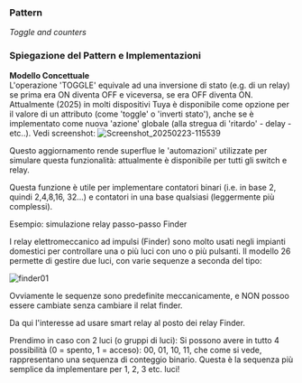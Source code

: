 ### Pattern 
_Toggle and counters_


### Spiegazione del Pattern e Implementazioni

**Modello Concettuale**  
L'operazione 'TOGGLE' equivale ad una inversione di stato (e.g. di un relay) se prima era ON diventa OFF e viceversa, se era OFF diventa ON.<br>
Attualmente (2025) in molti dispositivi Tuya è disponibile come opzione per il valore di un attributo (come 'toggle' o 'inverti stato'), anche se è implementato come nuova 'azione' globale (alla stregua di 'ritardo' - delay - etc..). Vedi screenshot:
![Screenshot_20250223-115539](https://github.com/user-attachments/assets/5f223434-b0f2-4e99-99ba-c380ac12b10a)

Questo aggiornamento rende superflue le 'automazioni' utilizzate per simulare questa funzionalità: attualmente è disponibile per tutti gli switch e relay.

Questa funzione è utile per implementare contatori binari (i.e. in base 2, quindi 2,4,8,16, 32...) e contatori in una base qualsiasi (leggermente più complessi).

Esempio: simulazione relay passo-passo Finder

I relay elettromeccanico ad impulsi (Finder) sono molto usati negli impianti domestici per controllare una o più luci con uno o più pulsanti. Il modello 26 permette di gestire due luci, con varie sequenze a seconda del tipo:

![finder01](https://github.com/user-attachments/assets/1fa05d9d-947a-4944-a6ed-d1b5cc226ee5)

Ovviamente le sequenze sono predefinite meccanicamente, e NON possoo essere cambiate senza cambiare il relat finder.

Da qui l'interesse ad usare smart relay al posto dei relay Finder.


Prendimo in caso con 2 luci (o gruppi di luci): Si possono avere in tutto 4 possibilità (0 = spento, 1 = acceso): 00, 01, 10, 11, che come si vede, rappresentano una sequenza di conteggio binario.
Questa è la sequenza più semplice da implementare per 1, 2, 3 etc. luci!



